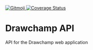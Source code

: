 <a href="https://gitmoji.dev">
  <img src="https://img.shields.io/badge/gitmoji-%20😜%20😍-FFDD67.svg?style=flat-square" alt="Gitmoji">
</a>
<a href='https://coveralls.io/github/j-mcneil/drawchamp-api?branch=master'>
  <img src='https://coveralls.io/repos/github/j-mcneil/drawchamp-api/badge.svg?branch=master' alt='Coverage Status' >
</a>

# Drawchamp API

API for the Drawchamp web application
